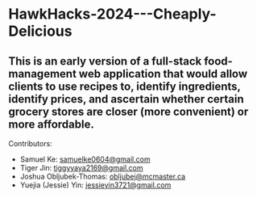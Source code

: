 # HawkHacks-2024---Cheaply-Delicious
This is an early version of a full-stack food-management web application that would allow clients to use recipes to, identify ingredients, identify prices, and ascertain whether certain grocery stores are closer (more convenient) or more affordable.
-------
Contributors:
- Samuel Ke: samuelke0604@gmail.com
- Tiger Jin: tiggyyaya2169@gmail.com
- Joshua Obljubek-Thomas: obljubej@mcmaster.ca
- Yuejia (Jessie) Yin: jessieyin3721@gmail.com
